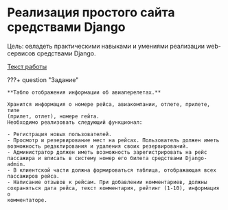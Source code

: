 # Реализация простого сайта средствами Django
Цель: овладеть практическими навыками и умениями реализации web-сервисов
средствами Django.
 
<a href="https://drive.google.com/file/d/1kp4xcF-6r-g5jvephy69n9XvS-7hU4KT/view?usp=sharing" class="external-link" target="_blank">Текст работы</a>

???+ question "Задание"

    **Табло отображения информации об авиаперелетах.**

    Хранится информация о номере рейса, авиакомпании, отлете, прилете, типе
    (прилет, отлет), номере гейта.  
    Необходимо реализовать следующий функционал:
    
    - Регистрация новых пользователей.
    - Просмотр и резервирование мест на рейсах. Пользователь должен иметь
    возможность редактирования и удаления своих резервирований.
    - Администратор должен иметь возможность зарегистрировать на рейс
    пассажира и вписать в систему номер его билета средствами Django-admin.
    - В клиентской части должна формироваться таблица, отображающая всех
    пассажиров рейса.
    - Написание отзывов к рейсам. При добавлении комментариев, должны
    сохраняться дата рейса, текст комментария, рейтинг (1-10), информация о
    комментаторе.